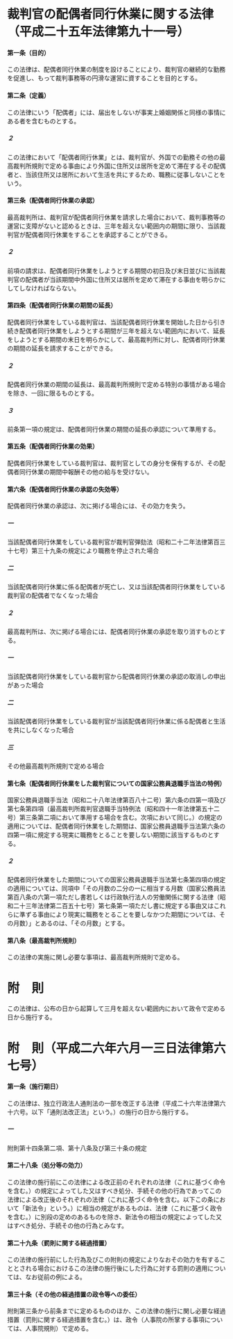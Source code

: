 # 裁判官の配偶者同行休業に関する法律（平成二十五年法律第九十一号）
#### 第一条（目的）
この法律は、配偶者同行休業の制度を設けることにより、裁判官の継続的な勤務を促進し、もって裁判事務等の円滑な運営に資することを目的とする。
#### 第二条（定義）
この法律にいう「配偶者」には、届出をしないが事実上婚姻関係と同様の事情にある者を含むものとする。
##### ２
この法律において「配偶者同行休業」とは、裁判官が、外国での勤務その他の最高裁判所規則で定める事由により外国に住所又は居所を定めて滞在するその配偶者と、当該住所又は居所において生活を共にするため、職務に従事しないことをいう。
#### 第三条（配偶者同行休業の承認）
最高裁判所は、裁判官が配偶者同行休業を請求した場合において、裁判事務等の運営に支障がないと認めるときは、三年を超えない範囲内の期間に限り、当該裁判官が配偶者同行休業をすることを承認することができる。
##### ２
前項の請求は、配偶者同行休業をしようとする期間の初日及び末日並びに当該裁判官の配偶者が当該期間中外国に住所又は居所を定めて滞在する事由を明らかにしてしなければならない。
#### 第四条（配偶者同行休業の期間の延長）
配偶者同行休業をしている裁判官は、当該配偶者同行休業を開始した日から引き続き配偶者同行休業をしようとする期間が三年を超えない範囲内において、延長をしようとする期間の末日を明らかにして、最高裁判所に対し、配偶者同行休業の期間の延長を請求することができる。
##### ２
配偶者同行休業の期間の延長は、最高裁判所規則で定める特別の事情がある場合を除き、一回に限るものとする。
##### ３
前条第一項の規定は、配偶者同行休業の期間の延長の承認について準用する。
#### 第五条（配偶者同行休業の効果）
配偶者同行休業をしている裁判官は、裁判官としての身分を保有するが、その配偶者同行休業の期間中報酬その他の給与を受けない。
#### 第六条（配偶者同行休業の承認の失効等）
配偶者同行休業の承認は、次に掲げる場合には、その効力を失う。
##### 一
当該配偶者同行休業をしている裁判官が裁判官弾劾法（昭和二十二年法律第百三十七号）第三十九条の規定により職務を停止された場合
##### 二
当該配偶者同行休業に係る配偶者が死亡し、又は当該配偶者同行休業をしている裁判官の配偶者でなくなった場合
##### ２
最高裁判所は、次に掲げる場合には、配偶者同行休業の承認を取り消すものとする。
##### 一
当該配偶者同行休業をしている裁判官から配偶者同行休業の承認の取消しの申出があった場合
##### 二
当該配偶者同行休業をしている裁判官が当該配偶者同行休業に係る配偶者と生活を共にしなくなった場合
##### 三
その他最高裁判所規則で定める場合
#### 第七条（配偶者同行休業をした裁判官についての国家公務員退職手当法の特例）
国家公務員退職手当法（昭和二十八年法律第百八十二号）第六条の四第一項及び第七条第四項（最高裁判所裁判官退職手当特例法（昭和四十一年法律第五十二号）第三条第二項において準用する場合を含む。次項において同じ。）の規定の適用については、配偶者同行休業をした期間は、国家公務員退職手当法第六条の四第一項に規定する現実に職務をとることを要しない期間に該当するものとする。
##### ２
配偶者同行休業をした期間についての国家公務員退職手当法第七条第四項の規定の適用については、同項中「その月数の二分の一に相当する月数（国家公務員法第百八条の六第一項ただし書若しくは行政執行法人の労働関係に関する法律（昭和二十三年法律第二百五十七号）第七条第一項ただし書に規定する事由又はこれらに準ずる事由により現実に職務をとることを要しなかつた期間については、その月数）」とあるのは、「その月数」とする。
#### 第八条（最高裁判所規則）
この法律の実施に関し必要な事項は、最高裁判所規則で定める。
# 附　則
この法律は、公布の日から起算して三月を超えない範囲内において政令で定める日から施行する。
# 附　則（平成二六年六月一三日法律第六七号）
#### 第一条（施行期日）
この法律は、独立行政法人通則法の一部を改正する法律（平成二十六年法律第六十六号。以下「通則法改正法」という。）の施行の日から施行する。
##### 一
附則第十四条第二項、第十八条及び第三十条の規定
#### 第二十八条（処分等の効力）
この法律の施行前にこの法律による改正前のそれぞれの法律（これに基づく命令を含む。）の規定によってした又はすべき処分、手続その他の行為であってこの法律による改正後のそれぞれの法律（これに基づく命令を含む。以下この条において「新法令」という。）に相当の規定があるものは、法律（これに基づく政令を含む。）に別段の定めのあるものを除き、新法令の相当の規定によってした又はすべき処分、手続その他の行為とみなす。
#### 第二十九条（罰則に関する経過措置）
この法律の施行前にした行為及びこの附則の規定によりなおその効力を有することとされる場合におけるこの法律の施行後にした行為に対する罰則の適用については、なお従前の例による。
#### 第三十条（その他の経過措置の政令等への委任）
附則第三条から前条までに定めるもののほか、この法律の施行に関し必要な経過措置（罰則に関する経過措置を含む。）は、政令（人事院の所掌する事項については、人事院規則）で定める。

